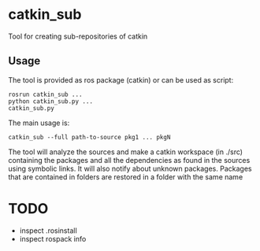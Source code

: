 # catkin_sub

Tool for creating sub-repositories of catkin

## Usage

The tool is provided as ros package (catkin) or can be used as script:

	rosrun catkin_sub ...
	python catkin_sub.py ...
	catkin_sub.py

The main usage is:

	catkin_sub --full path-to-source pkg1 ... pkgN

The tool will analyze the sources and make a catkin workspace (in ./src) containing the packages and all the dependencies as found in the sources using symbolic links. It will also notify about unknown packages. Packages that are contained in folders are restored in a folder with the same name

# TODO

- inspect .rosinstall
- inspect rospack info 

